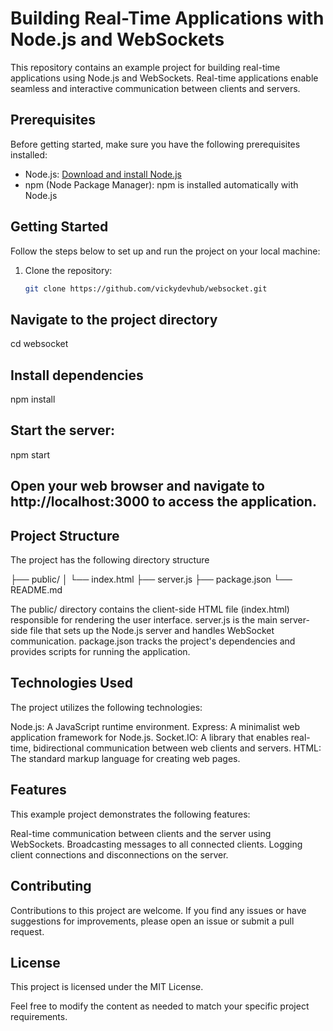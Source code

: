 # Building Real-Time Applications with Node.js and WebSockets

This repository contains an example project for building real-time applications using Node.js and WebSockets. Real-time applications enable seamless and interactive communication between clients and servers.

## Prerequisites

Before getting started, make sure you have the following prerequisites installed:

- Node.js: [Download and install Node.js](https://nodejs.org)
- npm (Node Package Manager): npm is installed automatically with Node.js

## Getting Started

Follow the steps below to set up and run the project on your local machine:

1. Clone the repository:

   ```bash
   git clone https://github.com/vickydevhub/websocket.git


## Navigate to the project directory

cd websocket

## Install dependencies

npm install

## Start the server:

npm start

## Open your web browser and navigate to http://localhost:3000 to access the application.

## Project Structure
The project has the following directory structure

├── public/
│   └── index.html
├── server.js
├── package.json
└── README.md

The public/ directory contains the client-side HTML file (index.html) responsible for rendering the user interface.
server.js is the main server-side file that sets up the Node.js server and handles WebSocket communication.
package.json tracks the project's dependencies and provides scripts for running the application.

## Technologies Used

The project utilizes the following technologies:

Node.js: A JavaScript runtime environment.
Express: A minimalist web application framework for Node.js.
Socket.IO: A library that enables real-time, bidirectional communication between web clients and servers.
HTML: The standard markup language for creating web pages.

## Features

This example project demonstrates the following features:

Real-time communication between clients and the server using WebSockets.
Broadcasting messages to all connected clients.
Logging client connections and disconnections on the server.

## Contributing

Contributions to this project are welcome. If you find any issues or have suggestions for improvements, please open an issue or submit a pull request.

## License

This project is licensed under the MIT License.

Feel free to modify the content as needed to match your specific project requirements.




   
